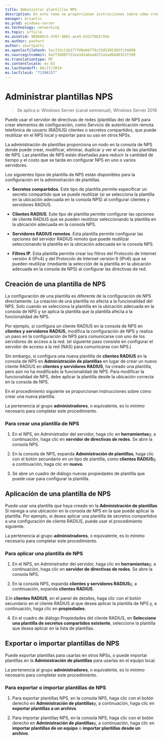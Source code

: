 ```yaml
---
title: Administrar plantillas NPS
description: En este tema se proporcionan instrucciones sobre cómo crear, aplicar, exportar e importar plantillas de NPS para el servidor de directivas de redes en Windows Server 2016.
manager: brianlic
ms.prod: windows-server
ms.technology: networking
ms.topic: article
ms.assetid: 989b00c5-4767-4081-ace5-6321f8b2c55e
ms.author: pashort
author: shortpatti
ms.openlocfilehash: 5ac733c11b277f09e64779c33d3392303fc34d98
ms.sourcegitcommit: 6aff3d88ff22ea141a6ea6572a5ad8dd6321f199
ms.translationtype: MT
ms.contentlocale: es-ES
ms.lasthandoff: 09/27/2019
ms.locfileid: "71396157"
---
```

# <a name="manage-nps-templates"></a>Administrar plantillas NPS

>Se aplica a: Windows Server (canal semianual), Windows Server 2016

Puede usar el servidor de directivas de redes \(plantillas de\) de NPS para crear elementos de configuración, como Servicio de autenticación remota telefónica de usuario \(RADIUS\) clientes o secretos compartidos, que puede reutilizar en el NPS local y exportar para su uso en otros NPSs. 

La administración de plantillas proporciona un nodo en la consola de NPS donde puede crear, modificar, eliminar, duplicar y ver el uso de las plantillas de NPS. Las plantillas de NPS están diseñadas para reducir la cantidad de tiempo y el costo que se tarda en configurar NPS en uno o varios servidores.

Los siguientes tipos de plantilla de NPS están disponibles para la configuración en la administración de plantillas.

- **Secretos compartidos**. Este tipo de plantilla permite especificar un secreto compartido que se puede reutilizar (si se selecciona la plantilla en la ubicación adecuada en la consola NPS) al configurar clientes y servidores RADIUS. 

- **Clientes RADIUS**. Este tipo de plantilla permite configurar las opciones de cliente RADIUS que se pueden reutilizar seleccionando la plantilla en la ubicación adecuada en la consola NPS.

- **Servidores RADIUS remotos**. Esta plantilla permite configurar las opciones del servidor RADIUS remoto que puede reutilizar seleccionando la plantilla en la ubicación adecuada en la consola NPS. 

- **Filtros IP**. Esta plantilla permite crear los filtros del Protocolo de Internet versión 4 (IPv4) y del Protocolo de Internet versión 6 \(IPv6\) que se pueden reutilizar \(mediante la selección de la plantilla en la ubicación adecuada en la consola de NPS\) al configurar las directivas de red.

## <a name="create-an-nps-template"></a>Creación de una plantilla de NPS

La configuración de una plantilla es diferente de la configuración de NPS directamente. La creación de una plantilla no afecta a la funcionalidad del NPS. Solo cuando se selecciona la plantilla en la ubicación adecuada en la consola de NPS y se aplica la plantilla que la plantilla afecta a la funcionalidad de NPS. 

Por ejemplo, si configura un cliente RADIUS en la consola de NPS en **clientes y servidores RADIUS**, modifica la configuración de NPS y realiza un paso en la configuración de NPS para comunicarse con uno de los servidores de acceso a la red. \(el siguiente paso consiste en configurar el servidor de acceso a la red \(NAS\) para comunicarse con NPS.\) 

Sin embargo, si configura una nueva plantilla de **clientes RADIUS** en la consola de NPS en **Administración de plantillas** en lugar de crear un nuevo cliente RADIUS en **clientes y servidores RADIUS**, ha creado una plantilla, pero aún no ha modificado la funcionalidad de NPS. Para modificar la funcionalidad de NPS, debe aplicar la plantilla desde la ubicación correcta en la consola de NPS.

En el procedimiento siguiente se proporcionan instrucciones sobre cómo crear una nueva plantilla.

La pertenencia al grupo **administradores**, o equivalente, es lo mínimo necesario para completar este procedimiento.

### <a name="to-create-an-nps-template"></a>Para crear una plantilla de NPS


1. En el NPS, en Administrador del servidor, haga clic en **herramientas**y, a continuación, haga clic en **servidor de directivas de redes**. Se abre la consola NPS. 

2. En la consola de NPS, expanda **Administración de plantillas**, haga clic con el botón secundario en un tipo de plantilla, como **clientes RADIUS**y, a continuación, haga clic en **nuevo**.

3. Se abre un cuadro de diálogo nuevas propiedades de plantilla que puede usar para configurar la plantilla.

## <a name="apply-an-nps-template"></a>Aplicación de una plantilla de NPS

Puede usar una plantilla que haya creado en la **Administración de plantillas** Si navega a una ubicación en la consola de NPS en la que puede aplicar la plantilla. Por ejemplo, si desea aplicar una plantilla de secretos compartidos a una configuración de cliente RADIUS, puede usar el procedimiento siguiente.

La pertenencia al grupo **administradores**, o equivalente, es lo mínimo necesario para completar este procedimiento.

### <a name="to-apply-an-nps-template"></a>Para aplicar una plantilla de NPS

1. En el NPS, en Administrador del servidor, haga clic en **herramientas**y, a continuación, haga clic en **servidor de directivas de redes**. Se abre la consola NPS.

2. En la consola NPS, expanda **clientes y servidores RADIUS**y, a continuación, expanda **clientes RADIUS**.

3.In **clientes RADIUS**, en el panel de detalles, haga clic con el botón secundario en el cliente RADIUS al que desea aplicar la plantilla de NPS y, a continuación, haga clic en **propiedades**.

4. En el cuadro de diálogo Propiedades del cliente RADIUS, en **Seleccione una plantilla de secretos compartidos existente**, seleccione la plantilla que desea aplicar en la lista de plantillas.

## <a name="export-or-import-nps-templates"></a>Exportar o importar plantillas de NPS

Puede exportar plantillas para usarlas en otros NPSs, o puede importar plantillas en la **Administración de plantillas** para usarlas en el equipo local. 

La pertenencia al grupo **administradores**, o equivalente, es lo mínimo necesario para completar este procedimiento.

### <a name="to-export-or-import-nps-templates"></a>Para exportar o importar plantillas de NPS

1. Para exportar plantillas NPS, en la consola NPS, haga clic con el botón derecho en **Administración de plantillas**y, a continuación, haga clic en **exportar plantillas a un archivo**.

2. Para importar plantillas NPS, en la consola NPS, haga clic con el botón derecho en **Administración de plantillas**y, a continuación, haga clic en **importar plantillas de un equipo** o **importar plantillas desde un archivo**.


